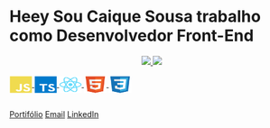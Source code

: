 # Heey Sou Caique Sousa trabalho como Desenvolvedor Front-End
<div align="center">
  <a href="https://github.com/andersoncsousa">
  <img height="180em" src="https://github-readme-stats.vercel.app/api?username=andersoncsousa&show_icons=true&theme=dracula&include_all_commits=true&count_private=true"/>
  <img height="180em" src="https://github-readme-stats.vercel.app/api/top-langs/?username=andersoncsousa&layout=compact&langs_count=7&theme=dracula"/>
</div>
<div style="display: inline_block"><br>
  <img align="center" alt="Caique-Js" height="30" width="40" src="https://raw.githubusercontent.com/devicons/devicon/master/icons/javascript/javascript-plain.svg">
  <img align="center" alt="Caique-Ts" height="30" width="40" src="https://raw.githubusercontent.com/devicons/devicon/master/icons/typescript/typescript-plain.svg">
  <img align="center" alt="Caique-React" height="30" width="40" src="https://raw.githubusercontent.com/devicons/devicon/master/icons/react/react-original.svg">
  <img align="center" alt="Caique-HTML" height="30" width="40" src="https://raw.githubusercontent.com/devicons/devicon/master/icons/html5/html5-original.svg">
  <img align="center" alt="Caique-CSS" height="30" width="40" src="https://raw.githubusercontent.com/devicons/devicon/master/icons/css3/css3-original.svg"
</div>
  
  ##
 
<div> 
  <a href="https://cs-tech-portifolio.netlify.app/" target="_blank">Portifólio</a>
  <a href = "mailto:caique_sousa@outlook.com.br">Email</a>
  <a href="https://www.linkedin.com/in/caique-sousa-444776148/" target="_blank">LinkedIn</a> 
</div>
